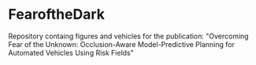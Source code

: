 # FearoftheDark
Repository containg figures and vehicles for the publication: "Overcoming Fear of the Unknown: Occlusion-Aware Model-Predictive Planning for Automated Vehicles Using Risk Fields"
